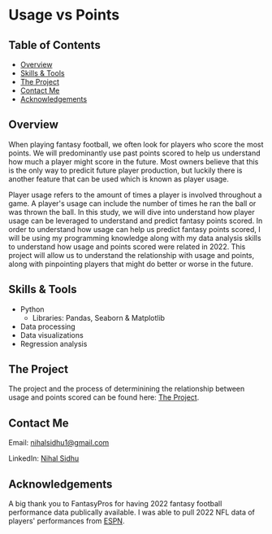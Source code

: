 # Usage vs Points
## Table of Contents

- [Overview](#overview)
- [Skills & Tools](#skills-&-tools)
- [The Project](#the-project)
- [Contact Me](#contact-me)
- [Acknowledgements](#Acknowledgements)

## Overview
When playing fantasy football, we often look for players who score the most points. We will predominantly use past points scored to help us understand how much a player might score in the future. Most owners believe that this is the only way to predicit future player production, but luckily there is another feature that can be used which is known as player usage. 

Player usage refers to the amount of times a player is involved throughout a game. A player's usage can include the number of times he ran the ball or was thrown the ball. In this study, we will dive into understand how player usage can be leveraged to understand and predict fantasy points scored. In order to understand how usage can help us predict fantasy points scored, I will be using my programming knowledge along with my data analysis skills to understand how usage and points scored were related in 2022. This project will allow us to understand the relationship with usage and points, along with pinpointing players that might do better or worse in the future. 

## Skills & Tools
- Python
    - Libraries: Pandas, Seaborn & Matplotlib
- Data processing
- Data visualizations
- Regression analysis

## The Project
The project and the process of determinining the relationship between usage and points scored can be found here: [The Project](https://github.com/NihalSidhu/Usage-vs-Points/blob/main/PlayerUsageVersusPointsScored.ipynb).


## Contact Me
Email: [nihalsidhu1@gmail.com](nihalsidhu1@gmail.com])

LinkedIn: [Nihal Sidhu](https://www.linkedin.com/in/nihal-sidhu/)

## Acknowledgements
A big thank you to FantasyPros for having 2022 fantasy football performance data publically available. I was able to pull 2022 NFL data of players' performances from [ESPN](https://www.fantasypros.com/).
